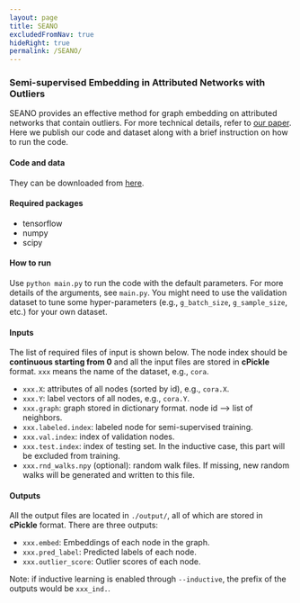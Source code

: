 ```yaml
---
layout: page
title: SEANO
excludedFromNav: true
hideRight: true
permalink: /SEANO/
---
```


### **Semi-supervised Embedding in Attributed Networks with Outliers**
SEANO provides an effective method for graph embedding on attributed networks that contain outliers.
For more technical details, refer to [our paper](https://arxiv.org/pdf/1703.08100.pdf). Here we publish our
code and dataset along with a brief instruction on how to run the code.

#### **Code and data**
They can be downloaded from [here](http://web.cse.ohio-state.edu/~liang.420/SEANO_CODE.zip).

#### **Required packages**
* tensorflow
* numpy
* scipy

#### **How to run**
Use `python main.py` to run the code with the default parameters. For more details of the arguments, see `main.py`. 
You might need to use the validation dataset to tune some hyper-parameters (e.g., `g_batch_size`, `g_sample_size`, etc.) 
for your own dataset. 

#### **Inputs**
The list of required files of input is shown below. The node index should be **continuous starting from 0** and all the input files are stored in **cPickle** format.
`xxx` means the name of the dataset, e.g., `cora`.
- `xxx.X`: attributes of all nodes (sorted by id), e.g., `cora.X`.
- `xxx.Y`: label vectors of all nodes, e.g., `cora.Y`.
- `xxx.graph`: graph stored in dictionary format. node id --> list of neighbors.
- `xxx.labeled.index`: labeled node for semi-supervised training.
- `xxx.val.index`: index of validation nodes.
- `xxx.test.index`: index of testing set. In the inductive case, this part will be excluded from training.
- `xxx.rnd_walks.npy` (optional): random walk files. If missing, new random walks will be generated and written to this file.

#### **Outputs**
All the output files are located in `./output/`, all of which are stored in **cPickle** format. There are three outputs:
* `xxx.embed`: Embeddings of each node in the graph.
* `xxx.pred_label`: Predicted labels of each node.
* `xxx.outlier_score`: Outlier scores of each node.

Note: if inductive learning is enabled through `--inductive`, the prefix of the outputs would be `xxx_ind.`.


